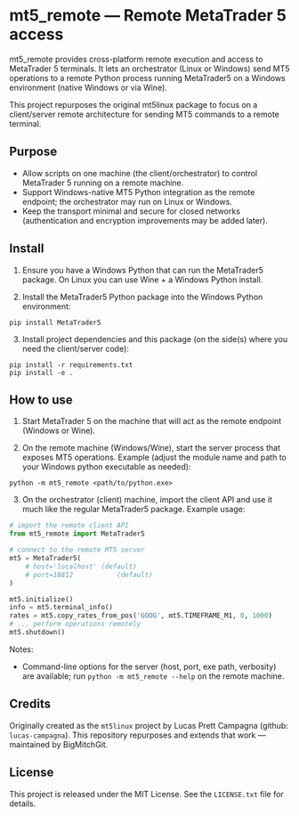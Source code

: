 # mt5_remote — Remote MetaTrader 5 access

mt5_remote provides cross-platform remote execution and access to MetaTrader 5 terminals. It lets an orchestrator (Linux or Windows) send MT5 operations to a remote Python process running MetaTrader5 on a Windows environment (native Windows or via Wine).

This project repurposes the original mt5linux package to focus on a client/server remote architecture for sending MT5 commands to a remote terminal.

## Purpose

- Allow scripts on one machine (the client/orchestrator) to control MetaTrader 5 running on a remote machine.
- Support Windows-native MT5 Python integration as the remote endpoint; the orchestrator may run on Linux or Windows.
- Keep the transport minimal and secure for closed networks (authentication and encryption improvements may be added later).

## Install

1. Ensure you have a Windows Python that can run the MetaTrader5 package. On Linux you can use Wine + a Windows Python install.

2. Install the MetaTrader5 Python package into the Windows Python environment:

```
pip install MetaTrader5
```

3. Install project dependencies and this package (on the side(s) where you need the client/server code):

```
pip install -r requirements.txt
pip install -e .
```

## How to use

1. Start MetaTrader 5 on the machine that will act as the remote endpoint (Windows or Wine).

2. On the remote machine (Windows/Wine), start the server process that exposes MT5 operations. Example (adjust the module name and path to your Windows python executable as needed):

```
python -m mt5_remote <path/to/python.exe>
```

3. On the orchestrator (client) machine, import the client API and use it much like the regular MetaTrader5 package. Example usage:

```python
# import the remote client API
from mt5_remote import MetaTrader5

# connect to the remote MT5 server
mt5 = MetaTrader5(
    # host='localhost' (default)
    # port=18812           (default)
)

mt5.initialize()
info = mt5.terminal_info()
rates = mt5.copy_rates_from_pos('GOOG', mt5.TIMEFRAME_M1, 0, 1000)
# ... perform operations remotely
mt5.shutdown()
```

Notes:
- Command-line options for the server (host, port, exe path, verbosity) are available; run `python -m mt5_remote --help` on the remote machine.

## Credits

Originally created as the `mt5linux` project by Lucas Prett Campagna (github: `lucas-campagna`). This repository repurposes and extends that work — maintained by BigMitchGit.

## License

This project is released under the MIT License. See the `LICENSE.txt` file for details.
